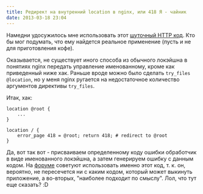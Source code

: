 ```yaml
---
title: Редирект на внутренний location в nginx, или 418 Я - чайник
date: 2013-03-18 23:04
---
```


Намедни удосужилось мне использовать этот [шуточный HTTP код][wiki]. Кто бы мог
подумать, что  ему найдется реальное  применение (пусть и не  для приготовления
кофе).

Оказывается, не существует иного способа  из обычного локэйшна в понятиях nginx
передать управление именованному, кроме как  приведенный ниже хак. Раньше вроде
можно  было  сделать  `try_files  @location`,  но  у  меня  nginx  ругается  на
недостаточное количество аргументов директивы `try_files`.

Итак, хак:

```nginx
location @root {
    ...
}

location / {
    error_page 418 = @root; return 418; # redirect to @root
}
```

Да,  вот  так  вот  -   присваиваем  определенному  коду  ошибки  обработчик  в
виде  именованного локэйшна,  а  затем  генерируем ошибку  с  данным кодом.  На
[форуме][forum] советуют использовать  именно этот код, т. к.  он, вероятно, не
пересечется ни с  каким кодом, который может выкинуть  приложение, а во-вторых,
"наиболее подходит по смыслу". Лол, что тут еще сказать? :D



[wiki]: http://ru.wikipedia.org/wiki/HTCPCP
[forum]: http://forum.nginx.org/read.php?21,172188
